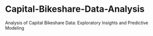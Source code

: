 # Capital-Bikeshare-Data-Analysis
Analysis of Capital Bikeshare Data: Exploratory Insights and Predictive Modeling
